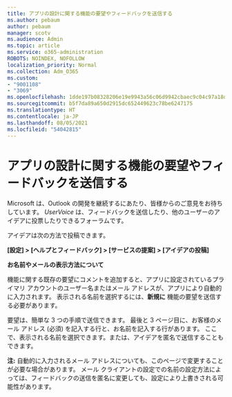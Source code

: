 ```yaml
---
title: アプリの設計に関する機能の要望やフィードバックを送信する
ms.author: pebaum
author: pebaum
manager: scotv
ms.audience: Admin
ms.topic: article
ms.service: o365-administration
ROBOTS: NOINDEX, NOFOLLOW
localization_priority: Normal
ms.collection: Adm_O365
ms.custom:
- "9001108"
- "3069"
ms.openlocfilehash: 1dde197b08328206e19e9943a56c06d9942cbaec9c04c97a18dcc821c822ff16
ms.sourcegitcommit: b5f7da89a650d2915dc652449623c78be6247175
ms.translationtype: HT
ms.contentlocale: ja-JP
ms.lasthandoff: 08/05/2021
ms.locfileid: "54042815"
---
```

# <a name="leave-a-feature-request-or-feedback-on-app-design"></a>アプリの設計に関する機能の要望やフィードバックを送信する

Microsoft は、Outlook の開発を継続するにあたり、皆様からのご意見をお待ちしています。 *UserVoice* は、フィードバックを送信したり、他のユーザーのアイデアに投票したりできるフォーラムです。  

アイデアは次の方法で投稿できます。 

**[設定] > [ヘルプとフィードバック] > [サービスの提案] > [アイデアの投稿]** 

**お名前やメールの表示方法について**

機能に関する既存の要望にコメントを追加すると、アプリに設定されているプライマリ アカウントのユーザー名またはメール アドレスが、アプリにより自動的に入力されます。 表示される名前を選択するには、**新規に** 機能の要望を送信する必要があります。 

要望は、簡単な 3 つの手順で送信できます。 最後と 3 ページ目に、お客様のメール アドレス (必須) を記入する行と、お名前を記入する行があります。 ここで、表示される名前を選択できます。または、アイデアを匿名で送信することもできます。 

**注:** 自動的に入力されるメール アドレスについても、このページで変更することが必要な場合があります。 メール クライアントの設定での名前の設定方法によっては、フィードバックの送信を匿名に変更しても、設定により上書きされる可能性があります。 
